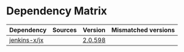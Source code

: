 # Dependency Matrix

Dependency | Sources | Version | Mismatched versions
---------- | ------- | ------- | -------------------
[jenkins-x/jx](https://github.com/jenkins-x/jx.git) |  | [2.0.598](https://github.com/jenkins-x/jx/releases/tag/v2.0.598) | 
